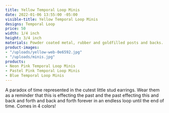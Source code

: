 ```yaml
---
title: Yellow Temporal Loop Minis
date: 2022-01-06 13:55:00 -05:00
visible-title: Yellow Temporal Loop Minis
designs: Temporal Loop
price: 50
width: 1/4 inch
height: 3/4 inch
materials: Powder coated metal, rubber and goldfilled posts and backs.
product-images:
- "/uploads/yellow-web-0e6592.jpg"
- "/uploads/minis.jpg"
products:
- Neon Pink Temporal Loop Minis
- Pastel Pink Temporal Loop Minis
- Blue Temporal Loop Minis
---
```


A paradox of time represented in the cutest little stud earrings. Wear them as a reminder that this is effecting the past and the past effecting this and back and forth and back and forth forever in an endless loop until the end of time. Comes in 4 colors!